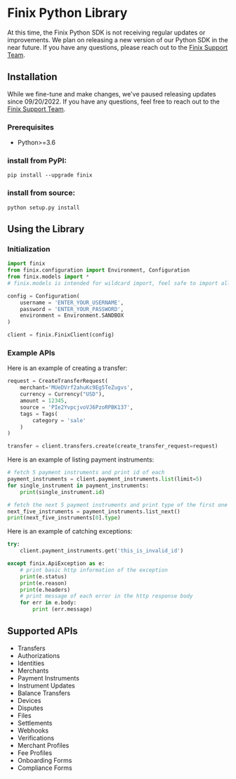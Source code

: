 # Finix Python Library

At this time, the Finix Python SDK is not receiving regular updates or improvements. We plan on releasing a new version of our Python SDK in the near future. If you have any questions, please reach out to the [Finix Support Team](mailto:support@finixpayments.com).

## Installation

While we fine-tune and make changes, we've paused releasing updates since 09/20/2022. If you have any questions, feel free to reach out to the [Finix Support Team](mailto:support@finixpayments.com).

### Prerequisites
- Python>=3.6

### install from PyPI:
```
pip install --upgrade finix
```

### install from source:
```
python setup.py install
```



## Using the Library
### Initialization
```python
import finix
from finix.configuration import Environment, Configuration
from finix.models import *        
# finix.models is intended for wildcard import, feel safe to import all predefined models at once

config = Configuration(
    username = 'ENTER_YOUR_USERNAME',
    password = 'ENTER_YOUR_PASSWORD',
    environment = Environment.SANDBOX
)

client = finix.FinixClient(config)
```

### Example APIs
Here is an example of creating a transfer:
```python
request = CreateTransferRequest(
    merchant='MUeDVrf2ahuKc9Eg5TeZugvs',
    currency = Currency("USD"),
    amount = 12345,
    source = 'PIe2YvpcjvoVJ6PzoRPBK137',
    tags = Tags(
        category = 'sale'
    )
)

transfer = client.transfers.create(create_transfer_request=request)
```

Here is an example of listing payment instruments:
```python
# fetch 5 payment instruments and print id of each
payment_instruments = client.payment_instruments.list(limit=5)
for single_instrument in payment_instruments:
    print(single_instrument.id)

# fetch the next 5 payment instruments and print type of the first one
next_five_instruments = payment_instruments.list_next()
print(next_five_instruments[0].type)
```

Here is an example of catching exceptions:
```python
try:
    client.payment_instruments.get('this_is_invalid_id')

except finix.ApiException as e:
    # print basic http information of the exception
    print(e.status)
    print(e.reason)
    print(e.headers)
    # print message of each error in the http response body
    for err in e.body:
        print (err.message)
```

## Supported APIs
- Transfers
- Authorizations
- Identities
- Merchants
- Payment Instruments
- Instrument Updates
- Balance Transfers
- Devices
- Disputes
- Files
- Settlements
- Webhooks
- Verifications
- Merchant Profiles
- Fee Profiles
- Onboarding Forms
- Compliance Forms
